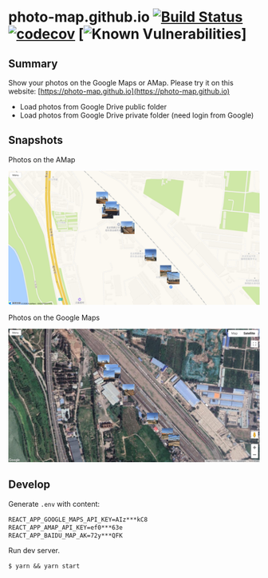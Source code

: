 # photo-map.github.io [![Build Status](https://github.com/photo-map/photo-map.github.io/actions/workflows/build-deploy.yml/badge.svg)](https://github.com/photo-map/photo-map.github.io/actions/workflows/build-deploy.yml) [![codecov](https://codecov.io/gh/photo-map/photo-map.github.io/branch/master/graph/badge.svg?token=JZLPHQKY83)](https://codecov.io/gh/photo-map/photo-map.github.io) [![Known Vulnerabilities](https://snyk.io/test/github/photo-map/photo-map.github.io/badge.svg)]

## Summary

Show your photos on the Google Maps or AMap. Please try it on this website: [https://photo-map.github.io](https://photo-map.github.io)

- Load photos from Google Drive public folder
- Load photos from Google Drive private folder (need login from Google)

## Snapshots

Photos on the AMap

![](demo-amap.jpg)

Photos on the Google Maps

![](demo-google-map.jpg)

## Develop

Generate `.env` with content:

```
REACT_APP_GOOGLE_MAPS_API_KEY=AIz***kC8
REACT_APP_AMAP_API_KEY=ef0***63e
REACT_APP_BAIDU_MAP_AK=72y***QFK
```

Run dev server.

```
$ yarn && yarn start
```
